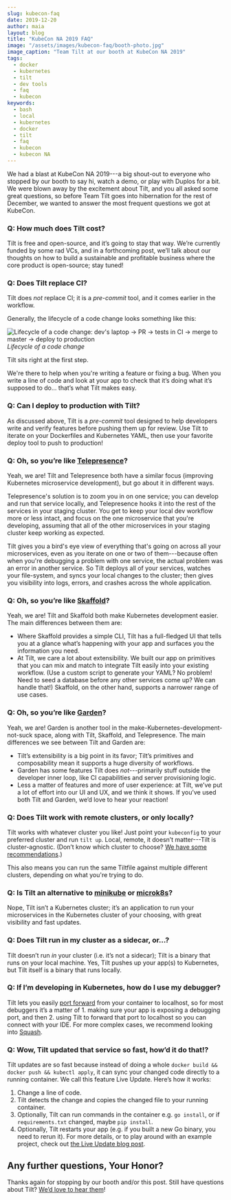 ```yaml
---
slug: kubecon-faq
date: 2019-12-20
author: maia
layout: blog
title: "KubeCon NA 2019 FAQ"
image: "/assets/images/kubecon-faq/booth-photo.jpg"
image_caption: "Team Tilt at our booth at KubeCon NA 2019"
tags:
  - docker
  - kubernetes
  - tilt
  - dev tools
  - faq
  - kubecon
keywords:
  - bash
  - local
  - kubernetes
  - docker
  - tilt
  - faq
  - kubecon
  - kubecon NA
---
```

We had a blast at KubeCon NA 2019---a big shout-out to everyone who stopped by our booth to say
hi, watch a demo, or play with Duplos for a bit. We were blown away by the excitement about
Tilt, and you all asked some great questions, so before Team Tilt goes into hibernation for
the rest of December, we wanted to answer the most frequent questions we got at KubeCon.

### Q: How much does Tilt cost?
Tilt is free and open-source, and it’s going to stay that way. We’re currently funded by some
rad VCs, and in a forthcoming post, we’ll talk about our thoughts on how to build a sustainable
and profitable business where the core product is open-source; stay tuned!

### Q: Does Tilt replace CI?
Tilt does _not_ replace CI; it is a _pre-commit_ tool, and it comes earlier in the workflow.

Generally, the lifecycle of a code change looks something like this:

![Lifecycle of a code change: dev's laptop -> PR -> tests in CI -> merge to master -> deploy to
 production](/assets/images/kubecon-faq/code-change.png)
 *Lifecycle of a code change*

Tilt sits right at the first step.

We're there to help when you're writing a feature or fixing a bug. When you write a line of code and
look at your app to check that it’s doing what it’s supposed to do... that’s what Tilt makes easy.

### Q: Can I deploy to production with Tilt?
As discussed above, Tilt is a _pre-commit_ tool designed to help developers write and verify
features before pushing them up for review. Use Tilt to iterate on your Dockerfiles and Kubernetes
YAML, then use your favorite deploy tool to push to production!

### Q: Oh, so you’re like [Telepresence](https://www.telepresence.io/)?
Yeah, we are! Tilt and Telepresence both have a similar focus (improving Kubernetes
microservice development), but go about it in different ways.

Telepresence's solution is to zoom you in on one service; you can develop and run that service
locally, and Telepresence hooks it into the rest of the services in your staging cluster. You
get to keep your local dev workflow more or less intact, and focus on the one microservice
that you're developing, assuming that all of the other microservices in your staging cluster
keep working as expected.

Tilt gives you a bird's eye view of everything that's going on across all your microservices,
even as you iterate on one or two of them---because often when you're debugging a problem with
one service, the actual problem was an error in another service. So Tilt deploys all of your
services, watches your file-system, and syncs your local changes to the cluster; then gives
you visibility into logs, errors, and crashes across the whole application.

### Q: Oh, so you’re like [Skaffold](https://skaffold.dev/)?
Yeah, we are! Tilt and Skaffold both make Kubernetes development easier. The main differences
 between them are:
- Where Skaffold provides a simple CLI, Tilt has a full-fledged UI that tells you at a glance what’s
happening with your app and surfaces you the information you need.
- At Tilt, we care a lot about extensibility. We built our app on primitives that you can mix and
match to integrate Tilt easily into your existing workflow. (Use a custom script to generate
your YAML? No problem! Need to seed a database before any other services come up? We can
handle that!) Skaffold, on the other hand, supports a narrower range of use cases.

### Q: Oh, so you’re like [Garden](https://garden.io/)?
Yeah, we are! Garden is another tool in the make-Kubernetes-development-not-suck space, along
with Tilt, Skaffold, and Telepresence. The main differences we see between Tilt and Garden are:
- Tilt’s extensibility is a big point in its favor; Tilt’s primitives and composability mean it
supports a huge diversity of workflows.
- Garden has some features Tilt does _not_---primarily stuff outside the developer inner loop, like
CI capabilities and server provisioning logic.
- Less a matter of features and more of user experience: at Tilt, we’ve put a lot of effort into
our UI and UX, and we think it shows. If you’ve used both Tilt and Garden, we’d love to hear your reaction!

### Q: Does Tilt work with remote clusters, or only locally?

Tilt works with whatever cluster you like! Just point your `kubeconfig` to your preferred cluster
and run `tilt up`. Local, remote, it doesn’t matter---Tilt is cluster-agnostic. (Don’t know which
cluster to choose?
[We have some recommendations](https://docs.tilt.dev/choosing_clusters.html).)

This also means you can run the same Tiltfile against multiple different clusters, depending on
what you're trying to do.

### Q: Is Tilt an alternative to [minikube](https://minikube.sigs.k8s.io/) or [microk8s](https://microk8s.io/)?
Nope, Tilt isn’t a Kubernetes cluster; it’s an application to run your microservices in the
Kubernetes cluster of your choosing, with great visibility and fast updates.

### Q: Does Tilt run in my cluster as a sidecar, or...?
Tilt doesn’t run _in_ your cluster (i.e. it’s not a sidecar); Tilt is a binary that runs on your
local machine. Yes, Tilt pushes up your app(s) to Kubernetes, but Tilt itself is a binary that
runs locally.

### Q: If I’m developing in Kubernetes, how do I use my debugger?
Tilt lets you easily [port forward](https://docs.tilt.dev/tutorial.html#step-3-watch-optional) from
your container to localhost, so for most debuggers it’s a matter of 1. making sure your app is
exposing a debugging port, and then 2. using Tilt to forward that port to localhost so you can
connect with your IDE. For more complex cases, we recommend looking into
[Squash](https://github.com/solo-io/squash).


### Q: Wow, Tilt updated that service so fast, how’d it do that!?
Tilt updates are so fast because instead of doing a whole `docker build && docker push && kubectl
apply`, it can sync your changed code directly to a running container. We call this
feature Live Update. Here’s how it works:
1. Change a line of code.
2. Tilt detects the change and copies the changed file to your running container.
3. Optionally, Tilt can run commands in the container e.g. `go install`, or if `requirements.txt`
changed, maybe `pip install`.
4. Optionally, Tilt restarts your app (e.g. if you built a new Go binary, you need to rerun it).
For more details, or to play around with an example project, check out
[the Live Update blog post](https://blog.tilt.dev/2019/04/02/fast-kubernetes-development-with-live-update.html).

## Any further questions, Your Honor?
Thanks again for stopping by our booth and/or this post. Still have questions about Tilt? [We’d
 love to hear them](https://tilt.dev/contact)!
